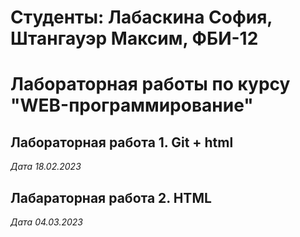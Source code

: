 # Студенты: Лабаскина София, Штангауэр Максим, ФБИ-12

# Лабораторная работы по курсу "WEB-программирование"

## Лабораторная работа 1. Git + html

*Дата 18.02.2023*


## Лабараторная работа 2. HTML

*Дата 04.03.2023*